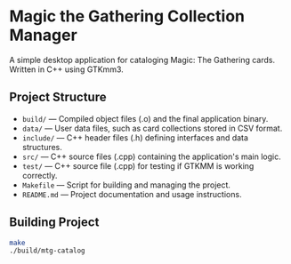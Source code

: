 # Magic the Gathering Collection Manager
A simple desktop application for cataloging Magic: The Gathering cards.
Written in C++ using GTKmm3.

## Project Structure

- `build/` — Compiled object files (.o) and the final application binary.
- `data/` — User data files, such as card collections stored in CSV format.
- `include/` — C++ header files (.h) defining interfaces and data structures.
- `src/` — C++ source files (.cpp) containing the application's main logic.
- `test/` — C++ source file (.cpp) for testing if GTKMM is working correctly.
- `Makefile` — Script for building and managing the project.
- `README.md` — Project documentation and usage instructions.

## Building Project
```bash
make
./build/mtg-catalog
